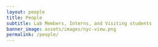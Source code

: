 ```yaml
---
layout: people
title: People
subtitle: Lab Members, Interns, and Visiting students
banner_image: assets/images/nyc-view.png
permalink: /people/
---
```


<!-- Content here would show up above the people on your team -->